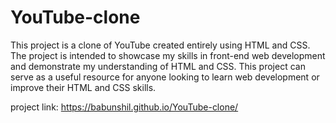 # YouTube-clone
This project is a clone of YouTube created entirely using HTML and CSS. The project is intended to showcase my skills in front-end web development and demonstrate my understanding of HTML and CSS. This project can serve as a useful resource for anyone looking to learn web development or improve their HTML and CSS skills.

project link: https://babunshil.github.io/YouTube-clone/
